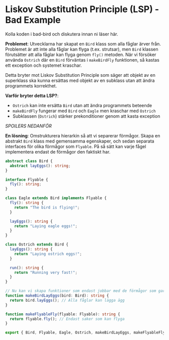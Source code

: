 # Liskov Substitution Principle (LSP) - Bad Example

Kolla koden i bad-bird och diskutera innan ni läser här.

**Problemet**: Utvecklarna har skapat en `Bird` klass som alla fåglar ärver från. Problemet är att inte alla fåglar kan flyga (t.ex. strutsar), men `Bird` klassen förutsätter att alla fåglar kan flyga genom `fly()` metoden. När vi försöker använda `Ostrich` där en `Bird` förväntas i `makeBirdFly` funktionen, så kastas ett exception och systemet kraschar.

Detta bryter mot Liskov Substitution Principle som säger att objekt av en superklass ska kunna ersättas med objekt av en subklass utan att ändra programmets korrekthet.

**Varför bryter detta LSP?**:

- `Ostrich` kan inte ersätta `Bird` utan att ändra programmets beteende
- `makeBirdFly` fungerar med `Bird` och `Eagle` men kraschar med `Ostrich`
- Subklassen (`Ostrich`) stärker prekonditioner genom att kasta exception

_SPOILERS NEDANFÖR_

**En lösning**: Omstrukturera hierarkin så att vi separerar förmågor. Skapa en abstrakt `Bird` klass med gemensamma egenskaper, och sedan separata interfaces för olika förmågor som `Flyable`. På så sätt kan varje fågel implementera endast de förmågor den faktiskt har.

```typescript
abstract class Bird {
  abstract layEggs(): string;
}

interface Flyable {
  fly(): string;
}

class Eagle extends Bird implements Flyable {
  fly(): string {
    return "The bird is flying!";
  }

  layEggs(): string {
    return "Laying eagle eggs!";
  }
}

class Ostrich extends Bird {
  layEggs(): string {
    return "Laying ostrich eggs!";
  }

  run(): string {
    return "Running very fast!";
  }
}

// Nu kan vi skapa funktioner som endast jobbar med de förmågor som garanterat finns
function makeBirdLayEggs(bird: Bird): string {
  return bird.layEggs(); // Alla fåglar kan lägga ägg
}

function makeFlyableFly(flyable: Flyable): string {
  return flyable.fly(); // Endast saker som kan flyga
}

export { Bird, Flyable, Eagle, Ostrich, makeBirdLayEggs, makeFlyableFly };
```
